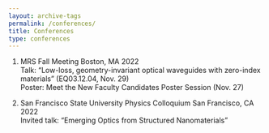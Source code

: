 ```yaml
---
layout: archive-tags
permalink: /conferences/
title: Conferences
type: conferences
---
```


1.   MRS Fall Meeting Boston, MA 2022  
Talk: “Low-loss, geometry-invariant optical waveguides with zero-index materials” (EQ03.12.04, Nov. 29)  
Poster: Meet the New Faculty Candidates Poster Session (Nov. 27)  

2.   San Francisco State University Physics Colloquium San Francisco, CA 2022  
Invited talk: “Emerging Optics from Structured Nanomaterials”  



